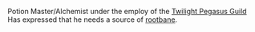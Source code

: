 Potion Master/Alchemist under the employ of the [Twilight Pegasus Guild](Twilight%20Pegasus%20Guild.md)
Has expressed that he needs a source of [rootbane](Rootbane).
